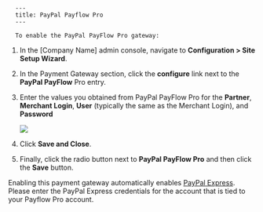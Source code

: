 
      ---
      title: PayPal Payflow Pro
      ---

      To enable the PayPal PayFlow Pro gateway:

1.  In the \[Company Name\] admin console, navigate to **Configuration > Site Setup Wizard**.  
      
    
2.  In the Payment Gateway section, click the **configure** link next to the **PayPal PayFlow** Pro entry.  
      
    
3.  Enter the values you obtained from PayPal PayFlow Pro for the **Partner**, **Merchant Login**, **User** (typically the same as the Merchant Login), and **Password**  
      
    ![](images/2015-11-10_14-36-51.jpg)  
      
    
4.  Click **Save and Close**.  
      
    
5.  Finally, click the radio button next to **PayPal PayFlow Pro** and then click the **Save** button.

  

Enabling this payment gateway automatically enables [PayPal Express](default.aspx?pageid=paypal_express_checkout). Please enter the PayPal Express credentials for the account that is tied to your Payflow Pro account.
      